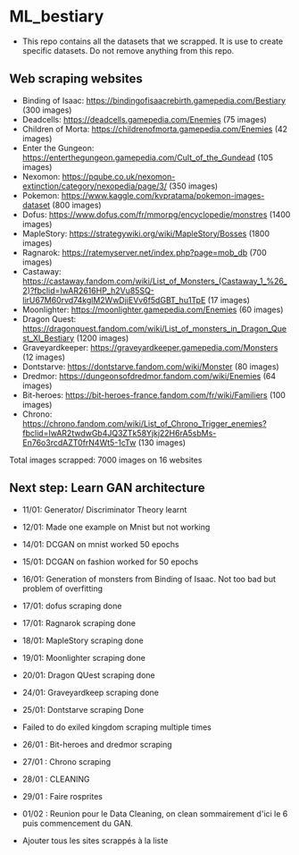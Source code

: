 # ML_bestiary

* This repo contains all the datasets that we scrapped. It is use to create specific datasets. Do not remove anything from this repo.

## Web scraping websites

* Binding of Isaac: https://bindingofisaacrebirth.gamepedia.com/Bestiary (300 images)
* Deadcells: https://deadcells.gamepedia.com/Enemies (75 images)
* Children of Morta: https://childrenofmorta.gamepedia.com/Enemies (42 images)
* Enter the Gungeon: https://enterthegungeon.gamepedia.com/Cult_of_the_Gundead (105 images)
* Nexomon: https://pqube.co.uk/nexomon-extinction/category/nexopedia/page/3/ (350 images)
* Pokemon: https://www.kaggle.com/kvpratama/pokemon-images-dataset  (800 images)
* Dofus: https://www.dofus.com/fr/mmorpg/encyclopedie/monstres (1400 images)
* MapleStory: https://strategywiki.org/wiki/MapleStory/Bosses (1800 images)
* Ragnarok: https://ratemyserver.net/index.php?page=mob_db (700 images)
* Castaway: https://castaway.fandom.com/wiki/List_of_Monsters_(Castaway_1_%26_2)?fbclid=IwAR2616HP_h2Vu85SQ-lirU67M60rvd74kglM2WwDjiEVv6f5dGBT_hu1TpE (17 images)
* Moonlighter: https://moonlighter.gamepedia.com/Enemies (60 images)
* Dragon Quest: https://dragonquest.fandom.com/wiki/List_of_monsters_in_Dragon_Quest_XI_Bestiary (1200 images)
* Graveyardkeeper: https://graveyardkeeper.gamepedia.com/Monsters (12 images)
* Dontstarve: https://dontstarve.fandom.com/wiki/Monster (80 images)
* Dredmor: https://dungeonsofdredmor.fandom.com/wiki/Enemies (64 images)
* Bit-heroes: https://bit-heroes-france.fandom.com/fr/wiki/Familiers (100 images)
* Chrono: https://chrono.fandom.com/wiki/List_of_Chrono_Trigger_enemies?fbclid=IwAR2twdwGb4JQ3ZTk58Yjkj22H6rA5sbMs-En76o3rcdAZT0frN4Wt5-1cTw (130 images)

Total images scrapped: 7000 images on 16 websites

## Next step: Learn GAN architecture

* 11/01: Generator/ Discriminator Theory learnt
* 12/01: Made one example on Mnist but not working
* 14/01: DCGAN on mnist worked 50 epochs
* 15/01: DCGAN on fashion worked for 50 epochs
* 16/01: Generation of monsters from Binding of Isaac. Not too bad but problem of overfitting
* 17/01: dofus scraping done
* 17/01: Ragnarok scraping done
* 18/01: MapleStory scraping done
* 19/01: Moonlighter scraping done
* 20/01: Dragon QUest scraping done
* 24/01: Graveyardkeep scraping done
* 25/01: Dontstarve scraping Done
* Failed to do exiled kingdom scraping multiple times
* 26/01 : Bit-heroes and dredmor scraping
* 27/01 : Chrono scraping
* 28/01 : CLEANING



* 29/01 : Faire rosprites
* 01/02 : Reunion pour le Data Cleaning, on clean sommairement d'ici le 6 puis commencement du GAN.
* Ajouter tous les sites scrappés à la liste





